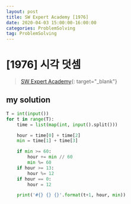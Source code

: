 ```yaml
---
layout: post
title: SW Expert Academy [1976]
date: 2020-04-03 15:00:00-16:00:00
categories: ProblemSolving
tag: ProblemSolving
---
```


# [1976] 시각 덧셈
> [SW Expert Academy](https://swexpertacademy.com/main/main.do){: target="_blank"}

## my solution
```python
T = int(input())
for t in range(T):
    time = list(map(int, input().split()))

    hour = time[0] + time[2]
    min = time[1] + time[3]

    if min >= 60:
        hour += min // 60
        min %= 60
    if hour >= 13:
        hour %= 12
    if hour == 0:
        hour = 12

    print('#{} {} {}'.format(t+1, hour, min))
```

